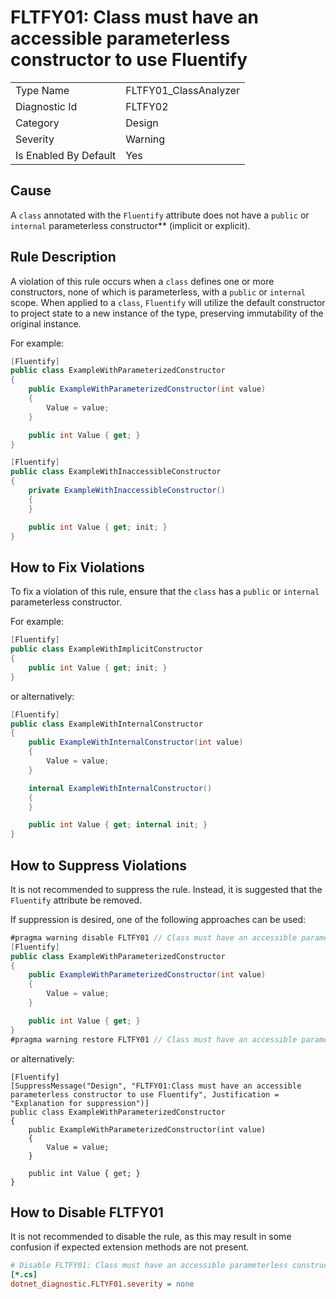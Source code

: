 # FLTFY01: Class must have an accessible parameterless constructor to use Fluentify

<table>
<tr>
  <td>Type Name</td>
  <td>FLTFY01_ClassAnalyzer</td>
</tr>
<tr>
  <td>Diagnostic Id</td>
  <td>FLTFY02</td>
</tr>
<tr>
  <td>Category</td>
  <td>Design</td>
</tr>
<tr>
  <td>Severity</td>
  <td>Warning</td>
</tr>
<tr>
  <td>Is Enabled By Default</td>
  <td>Yes</td>
</tr>
</table>

## Cause

A `class` annotated with the `Fluentify` attribute does not have a `public` or `internal` parameterless constructor** (implicit or explicit).

## Rule Description

A violation of this rule occurs when a `class` defines one or more constructors, none of which is parameterless, with a `public` or `internal` scope. When applied to a `class`, `Fluentify` will utilize the default constructor to project state to a new instance of the type, preserving immutability of the original instance.

For example:

```csharp
[Fluentify]
public class ExampleWithParameterizedConstructor
{
    public ExampleWithParameterizedConstructor(int value)
    {
        Value = value;
    }

    public int Value { get; }
}

[Fluentify]
public class ExampleWithInaccessibleConstructor
{
    private ExampleWithInaccessibleConstructor()
    {
    }

    public int Value { get; init; }
}
```

## How to Fix Violations

To fix a violation of this rule, ensure that the `class` has a `public` or `internal` parameterless constructor.

For example:

```csharp
[Fluentify]
public class ExampleWithImplicitConstructor
{
    public int Value { get; init; }
}
```

or alternatively:

```csharp
[Fluentify]
public class ExampleWithInternalConstructor
{
    public ExampleWithInternalConstructor(int value)
    {
        Value = value;
    }

    internal ExampleWithInternalConstructor()
    {
    }

    public int Value { get; internal init; }
}
```

## How to Suppress Violations

It is not recommended to suppress the rule. Instead, it is suggested that the `Fluentify` attribute be removed.

If suppression is desired, one of the following approaches can be used:

```csharp
#pragma warning disable FLTFY01 // Class must have an accessible parameterless constructor to use Fluentify
[Fluentify]
public class ExampleWithParameterizedConstructor
{
    public ExampleWithParameterizedConstructor(int value)
    {
        Value = value;
    }

    public int Value { get; }
}
#pragma warning restore FLTFY01 // Class must have an accessible parameterless constructor to use Fluentify
```

or alternatively:

```
[Fluentify]
[SuppressMessage("Design", "FLTFY01:Class must have an accessible parameterless constructor to use Fluentify", Justification = "Explanation for suppression")]
public class ExampleWithParameterizedConstructor
{
    public ExampleWithParameterizedConstructor(int value)
    {
        Value = value;
    }

    public int Value { get; }
}
```

## How to Disable FLTFY01

It is not recommended to disable the rule, as this may result in some confusion if expected extension methods are not present.

```ini
# Disable FLTFY01: Class must have an accessible parameterless constructor to use Fluentify
[*.cs]
dotnet_diagnostic.FLTYF01.severity = none
```
